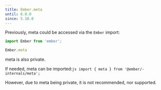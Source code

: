 ```yaml
---
title: Ember.meta
until: 6.0.0
since: 5.10.0
---
```



Previously, meta could be accessed via the `Ember` import:
```js
import Ember from 'ember';

Ember.meta
```
meta is also private.

 If needed, meta can be imported:```js
import { meta } from '@ember/-internals/meta';```

However, due to meta being private, it is not recommended, nor supported.
